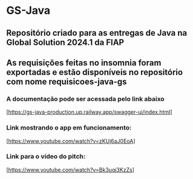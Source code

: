 # GS-Java
## Repositório criado para as entregas de Java na Global Solution 2024.1 da FIAP
## As requisições feitas no insomnia foram exportadas e estão disponíveis no repositório com nome requisicoes-java-gs

### A documentação pode ser acessada pelo link abaixo
[https://gs-java-production.up.railway.app/swagger-ui/index.html]

### Link mostrando o app em funcionamento:
[https://www.youtube.com/watch?v=zKUj6aJ0EoA]

### Link para o vídeo do pitch:
[https://www.youtube.com/watch?v=Bk3uqj3KzZs]
